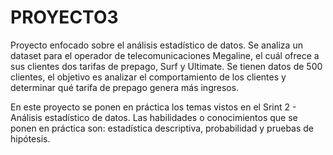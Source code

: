 # PROYECTO3
Proyecto enfocado sobre el análisis estadístico de datos.
Se analiza un dataset para el operador de telecomunicaciones Megaline, el cuál ofrece a sus clientes dos tarifas de prepago, Surf y Ultimate. Se tienen datos de 500 clientes, el objetivo es analizar el comportamiento de los clientes y determinar qué tarifa de prepago genera más ingresos.

En este proyecto se ponen en práctica los temas vistos en el Srint 2 - Análisis estadístico de datos. Las habilidades o conocimientos que se ponen en práctica son: estadística descriptiva, probabilidad y pruebas de hipótesis.
